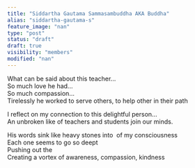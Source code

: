 ```yaml
---
title: "Siddartha Gautama Sammasambuddha AKA Buddha"
alias: "siddartha-gautama-s"
feature_image: "nan"
type: "post"
status: "draft"
draft: true
visibility: "members"
modified: "nan"
---
```


<p>What can be said about this teacher... <br>So much love he had... <br>So much compassion...<br>Tirelessly he worked to serve others, to help other in their path</p><p>I reflect on my connection to this delightful person...<br>An unbroken like of teachers and students join our minds.</p><p>His words sink like heavy stones into  of my consciousness<br>Each one seems to go so deept<br>Pushing out the<br>Creating a vortex of awareness, compassion, kindness<br></p>
